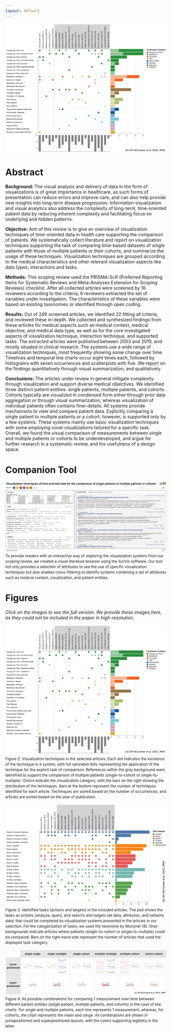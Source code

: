 ```yaml
---
layout: default
---
```


![Occurences of visualization techniques in the papers as a frequency matrix variant.](/assets//img/Figure2-VisualizationTechniques.png)

# Abstract

**Background:**
The visual analysis and delivery of data in the form of visualizations is of great importance in healthcare, as such forms of presentation can reduce errors and improve care, and can also help provide new insights into long-term disease progression. Information visualization and visual analytics also address the complexity of long-term, time-oriented patient data by reducing inherent complexity and facilitating focus on underlying and hidden patterns.

**Objective:**
Aim of this review is to give an overview of visualization techniques of time-oriented data in health care supporting the comparison of patients. We systematically collect literature and report on visualization techniques supporting the task of comparing time-based datasets of single patients with those of multiple patients or their cohorts, and summarize the usage of these techniques. Visualization techniques are grouped according to the medical characteristics and other relevant visualization aspects like data types, interactions and tasks.

**Methods:**
This scoping review used the PRISMA-ScR (Preferred Reporting Items for Systematic Reviews and Meta-Analyses Extension for Scoping Reviews) checklist. After all collected articles were screened by 16 reviewers according to the criteria, 6 reviewers extracted the set of variables under investigation. The characteristics of these variables were based on existing taxonomies or identified through open coding.

**Results:**
Out of 249 screened articles, we identified 22 fitting all criteria, and reviewed these in-depth. We collected and synthesized findings from these articles for medical aspects such as medical context, medical objective, and medical data type, as well as for the core investigated aspects of visualization technique, interaction technique, and supported tasks. The extracted articles were published between 2003 and 2019, and mostly situated in clinical research. The systems use a wide range of visualization techniques, most frequently showing some change over time. Timelines and temporal line charts occur eight times each, followed by histograms with seven occurrences and scatterplots with five. We report on the findings quantitatively through visual summarization, and qualitatively.

**Conclusions:**
The articles under review in general mitigate complexity through visualization and support diverse medical objectives. We identified three distinct patient entities: single patients, multiple patients, and cohorts. Cohorts typically are visualized in condensed form either through prior data aggregation or through visual summarization, whereas visualization of individual patients often contains finer details. All systems provide mechanisms to view and compare patient data. Explicitly comparing a single patient to multiple patients or a cohort, however, is supported only by a few systems. These systems mainly use basic visualization techniques with some employing novel visualizations tailored for a specific task. Overall, we found the visual comparison of measurements between single and multiple patients or cohorts to be underdeveloped, and argue for further research in a systematic review, and the usefulness of a design space.

# Companion Tool

<a name="tool"></a>
<a href="https://imi-hd.github.io/ComPatiVis/"><img src="assets/img/survis-tool.png"/></a>
<small>To provide readers with an interactive way of exploring the visualization systems from our scoping review, we created a visual literature browser using the SurVis software. Our tool not only provides a selection of attributes to see the use of specific visualization techniques but also enables cross-filtering to identify systems combining a set of attributes such as medical context, visualization, and patient entities.</small>

# Figures

_Click on the images to see the full version. We provide these images here, as they could not be included in the paper in high-resolution._

<a name="fig2"></a>
<a href="assets/img/Figure2-VisualizationTechniques.png">
![Occurences of visualization techniques in the papers as a frequency matrix variant.](/assets/img/Figure2-VisualizationTechniques.png)
</a>
<small>Figure 2. Visualization techniques in the selected articles. Each dot indicates the existence of the technique in a system, with full saturated dots representing the application of the technique for the explicit task of comparison. References within the gray background were identified to support the comparison of multiple patients (single-to-cohort or single-to-multiple). Colors indicate the visualization category, with the bars on the right showing the distribution of the techniques. Bars at the bottom represent the number of techniques identified for each article. Techniques are sorted based on the number of occurrences, and articles are sorted based on the year of publication.</small>

<a name="fig3"></a>
<a href="assets/img/Figure3-Tasks.png">
![Occurences of visualization techniques in the papers as a frequency matrix variant.](/assets/img/Figure3-Tasks.png)
</a>
<small>Figure 3. Identified tasks (actions and targets) in the included articles. The plot shows the tasks as actions (analyze, query, and search) and targets (all data, attributes, and network data) that could be completed by visualization systems presented in the articles in our selection. For the categorization of tasks, we used the taxonomy by Munzner [6]. Gray backgrounds indicate articles where patients (single-to-cohort or single-to-multiple) could be compared. Bars on the right-hand side represent the number of articles that used the displayed task category. </small>

<a name="fig9"></a>
<a href="assets/img/Figure9-LineChartsCombinations.png">
![Possible combinations of line charts for comparing single patients, multiple patients, and cohorts.](/assets/img/Figure9-LineChartsCombinations.png)
</a>
<small>Figure 9. All possible combinations for comparing 1 measurement over time between different patient entities (single patient, multiple patients, and cohorts) in the case of line charts. For single and multiple patients, each line represents 1 measurement, whereas, for cohorts, the chart represents the mean and range. All combinations are shown in juxtapositioned and superpositioned layouts, with the colors supporting legibility in the latter.</small>
